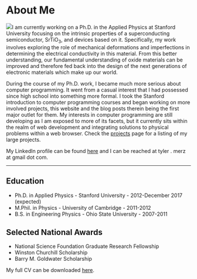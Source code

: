 # About Me

<img src='http://static.tylermerz.com/tm.jpg' class='portrait' />I am currently working on a Ph.D. in the Applied Physics at Stanford University focusing on the intrinsic properties of a superconducting semiconductor, SrTiO<sub>3</sub>, and devices based on it. Specifically, my work involves exploring the role of mechanical deformations and imperfections in determining the electrical conductivity in this material. From this better understanding, our fundamental understanding of oxide materials can be improved and therefore fed back into the design of the next generations of electronic materials which make up our world.

During the course of my Ph.D. work, I became much more serious about computer programming. It went from a casual interest that I had possessed since high school into something more formal. I took the Stanford introduction to computer programming courses and began working on more involved projects, this website and the blog posts therein being the first major outlet for them. My interests in computer programming are still developing as I am exposed to more of its facets, but it currently sits within the realm of web development and integrating solutions to physical problems within a web browser. Check the [projects](/proj/) page for a listing of my large projects.

My LinkedIn profile can be found [here](https://www.linkedin.com/in/tyler-merz-571552124/) and I can be reached at tyler . merz at gmail dot com.

---

## Education
* Ph.D. in Applied Physics - Stanford University - 2012-December 2017 (expected)
* M.Phil. in Physics - University of Cambridge - 2011-2012
* B.S. in Engineering Physics - Ohio State University - 2007-2011


## Selected National Awards

* National Science Foundation Graduate Research Fellowship
* Winston Churchill Scholarship
* Barry M. Goldwater Scholarship


My full CV can be downloaded [here](http://tylermerz.com/TAMerzCV.pdf).